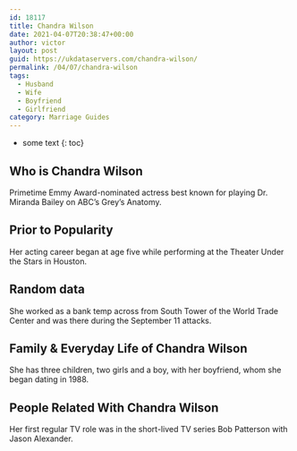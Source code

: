```yaml
---
id: 18117
title: Chandra Wilson
date: 2021-04-07T20:38:47+00:00
author: victor
layout: post
guid: https://ukdataservers.com/chandra-wilson/
permalink: /04/07/chandra-wilson
tags:
  - Husband
  - Wife
  - Boyfriend
  - Girlfriend
category: Marriage Guides
---
```


* some text
{: toc}


## Who is Chandra Wilson



Primetime Emmy Award-nominated actress best known for playing Dr. Miranda Bailey on ABC&#8217;s Grey&#8217;s Anatomy.

                
                
                
## Prior to Popularity



Her acting career began at age five while performing at the Theater Under the Stars in Houston.

                
                
                
## Random data



She worked as a bank temp across from South Tower of the World Trade Center and was there during the September 11 attacks.

                
                
                
## Family & Everyday Life of Chandra Wilson



She has three children, two girls and a boy, with her boyfriend, whom she began dating in 1988.

                
                
                
## People Related With Chandra Wilson



Her first regular TV role was in the short-lived TV series Bob Patterson with Jason Alexander.

                
              
            
          
          
          
